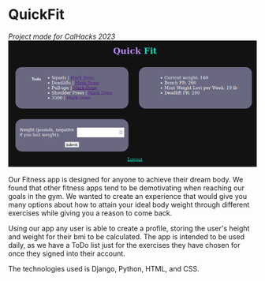 # QuickFit
*Project made for CalHacks 2023*
![Screenshot of widget screen.](QuickFitScren.png)

Our Fitness app is designed for anyone to achieve their dream body. 
We found that other fitness apps tend to be demotivating when reaching our goals in the gym. We wanted to create an experience that would give you many options about how to attain your ideal body weight through different exercises while giving you a reason to come back.

Using our app any user is able to create a profile, storing the user's height and weight for their bmi to be calculated. The app is intended to be used daily, as we have a ToDo list just for the exercises they have chosen for once they signed into their account.

The technologies used is Django, Python, HTML, and CSS. 



